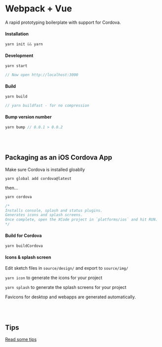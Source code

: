 # Webpack + Vue 

A rapid prototyping boilerplate with support for Cordova.

#### Installation

```js
yarn init && yarn
```

#### Development

```js
yarn start

// Now open http://localhost:3000
```

#### Build

```js
yarn build

// yarn buildfast - for no compression
```

#### Bump version number

```js
yarn bump // 0.0.1 > 0.0.2
```

<br/><br/>
## Packaging as an iOS Cordova App

Make sure Cordova is installed gloablly

```
yarn global add cordova@latest
```

then...

```js
yarn cordova

/*
Installs console, splash and status plugins. 
Generates icons and splash screens.
Once complete, open the XCode project in `platforms/ios` and hit RUN.
*/
```

#### Build for Cordova

```js
yarn buildCordova
```

#### Icons & splash screen

Edit sketch files in `source/design/` and export to `source/img/`

`yarn icon` to generate the icons for your project

`yarn splash` to generate the splash screens for your project

Favicons for desktop and webapps are generated automatically.


<br/><br/>

## Tips

[Read some tips](docs/TIPS.markdown)

